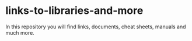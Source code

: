 # links-to-libraries-and-more
In this repository you will find links, documents, cheat sheets, manuals and much more.
